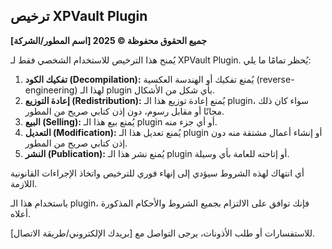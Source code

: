 ## ترخيص XPVault Plugin

**جميع الحقوق محفوظة © 2025 [اسم المطور/الشركة]**

يُمنح هذا الترخيص للاستخدام الشخصي فقط لـ XPVault Plugin. يُحظر تمامًا ما يلي:

1.  **تفكيك الكود (Decompilation):** يُمنع تفكيك أو الهندسة العكسية (reverse-engineering) لهذا الـ plugin بأي شكل من الأشكال.
2.  **إعادة التوزيع (Redistribution):** يُمنع إعادة توزيع هذا الـ plugin، سواء كان ذلك مجانًا أو مقابل رسوم، دون إذن كتابي صريح من المطور.
3.  **البيع (Selling):** يُمنع بيع هذا الـ plugin أو أي جزء منه.
4.  **التعديل (Modification):** يُمنع تعديل هذا الـ plugin أو إنشاء أعمال مشتقة منه دون إذن كتابي صريح من المطور.
5.  **النشر (Publication):** يُمنع نشر هذا الـ plugin أو إتاحته للعامة بأي وسيلة.

أي انتهاك لهذه الشروط سيؤدي إلى إنهاء فوري للترخيص واتخاذ الإجراءات القانونية اللازمة.

باستخدام هذا الـ plugin، فإنك توافق على الالتزام بجميع الشروط والأحكام المذكورة أعلاه.

للاستفسارات أو طلب الأذونات، يرجى التواصل مع [بريدك الإلكتروني/طريقة الاتصال].


